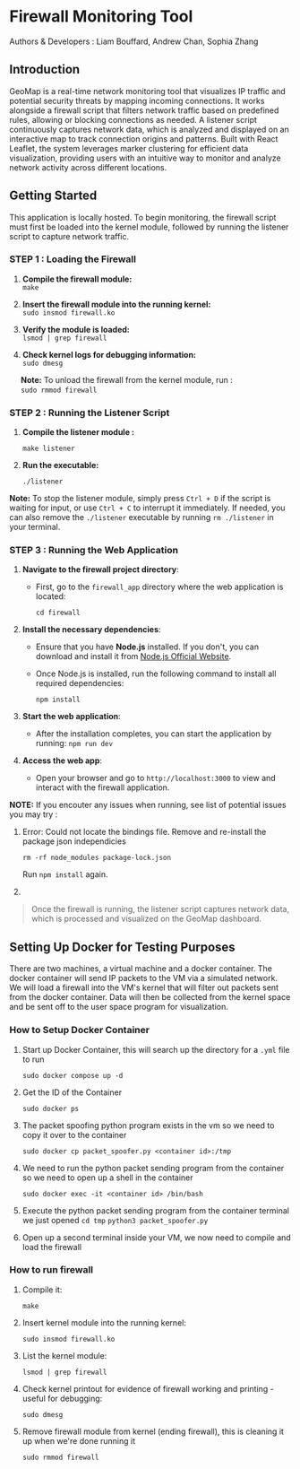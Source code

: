 # Firewall Monitoring Tool
Authors & Developers : Liam Bouffard, Andrew Chan, Sophia Zhang

## Introduction 
GeoMap is a real-time network monitoring tool that visualizes IP traffic and potential security threats by mapping incoming connections. It works alongside a firewall script that filters network traffic based on predefined rules, allowing or blocking connections as needed. A listener script continuously captures network data, which is analyzed and displayed on an interactive map to track connection origins and patterns. Built with React Leaflet, the system leverages marker clustering for efficient data visualization, providing users with an intuitive way to monitor and analyze network activity across different locations.

## Getting Started  
This application is locally hosted. To begin monitoring, the firewall script must first be loaded into the kernel module, followed by running the listener script to capture network traffic.  

### STEP 1 :  Loading the Firewall  

1. **Compile the firewall module:**  
    `make`

2. **Insert the firewall module into the running kernel:**  
   `sudo insmod firewall.ko`  

3. **Verify the module is loaded:**  
   `lsmod | grep firewall`

4. **Check kernel logs for debugging information:**  
    `sudo dmesg`

 $\quad$ **Note:** To unload the firewall from the kernel module, run :  
   $\quad$  `sudo rmmod firewall`

### STEP 2 : Running the Listener Script
1. **Compile the listener module :**

    `make listener`

2. **Run the executable:**

    `./listener`

**Note:** To stop the listener module, simply press `Ctrl + D` if the script is waiting for input, or use `Ctrl + C` to interrupt it immediately. If needed, you can also remove the `./listener` executable by running `rm ./listener` in your terminal. 

### STEP 3 : Running the Web Application 

1. **Navigate to the firewall project directory**:
    
    - First, go to the `firewall_app` directory where the web application is located:

      `cd firewall`

2. **Install the necessary dependencies**:
    - Ensure that you have **Node.js** installed. If you don't, you can download and install it from [Node.js Official Website](https://nodejs.org/).
    - Once Node.js is installed, run the following command to install all required dependencies:

      `npm install`

3. **Start the web application**:
    - After the installation completes, you can start the application by running:
      `npm run dev`

4. **Access the web app**:
    - Open your browser and go to `http://localhost:3000` to view and interact with the firewall application.

**NOTE:** If you encouter any issues when running, see list of potential issues you may try : 
1. Error: Could not locate the bindings file. Remove and re-install the package json independicies

    `rm -rf node_modules package-lock.json`
    
    Run `npm install` again. 
2. 


> Once the firewall is running, the listener script captures network data, which is processed and visualized on the GeoMap dashboard.

## Setting Up Docker for Testing Purposes
There are two machines, a virtual machine and a docker container. The docker container will send IP packets to the VM via a simulated network. We will load a firewall into the VM's kernel that will filter out packets sent from the docker container. Data will then be collected from the kernel space and be sent off to the user space program for visualization. 

### How to Setup Docker Container 
1. Start up Docker Container, this will search up the directory for a `.yml` file to run 

    `sudo docker compose up -d`

2. Get the ID of the Container

    `sudo docker ps`

3. The packet spoofing python program exists in the vm so we need to copy it over to the container 

    `sudo docker cp packet_spoofer.py <container id>:/tmp`

4. We need to run the python packet sending program from the container so we need to open up a shell in the container

    `sudo docker exec -it <container id> /bin/bash`

5. Execute the python packet sending program from the container terminal we just opened
    `cd tmp`
    `python3 packet_spoofer.py`
6. Open up a second terminal inside your VM, we now need to compile and load the firewall

### How to run firewall
1. Compile it:

    `make`

2. Insert kernel module into the running kernel:

    `sudo insmod firewall.ko`

3. List the kernel module:

    `lsmod | grep firewall`

4. Check kernel printout for evidence of firewall working and printing - useful for debugging:

    `sudo dmesg`
5. Remove firewall module from kernel (ending firewall), this is cleaning it up when we're done running it

    `sudo rmmod firewall`